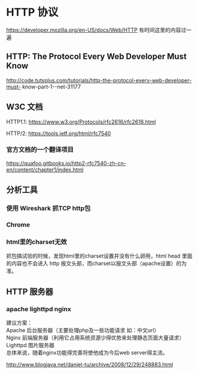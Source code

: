 # HTTP 协议

https://developer.mozilla.org/en-US/docs/Web/HTTP 有时间这里的内容过一遍

## HTTP: The Protocol Every Web Developer Must Know

http://code.tutsplus.com/tutorials/http-the-protocol-every-web-developer-must-
know-part-1--net-31177

## W3C 文档

HTTP1.1: https://www.w3.org/Protocols/rfc2616/rfc2616.html

HTTP/2: https://tools.ietf.org/html/rfc7540

### 官方文档的一个翻译项目

https://quafoo.gitbooks.io/http2-rfc7540-zh-cn-en/content/chapter1/index.html

## 分析工具

### 使用 Wireshark 抓TCP http包

### Chrome

### html里的charset无效

抓包搞试验的时候，发现html里的charset设置并没有什么卵用，html head 里面的内容也不会进入 http
报文头部，而charset以报文头部（apache设置）的为准。

## HTTP 服务器

### apache lighttpd nginx

建议方案：  
Apache 后台服务器（主要处理php及一些功能请求 如：中文url）  
Nginx 前端服务器（利用它占用系统资源少得优势来处理静态页面大量请求）  
Lighttpd 图片服务器  
总体来说，随着nginx功能得完善将使他成为今后web server得主流。

http://www.blogjava.net/daniel-tu/archive/2008/12/29/248883.html
